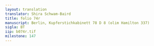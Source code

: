 ```yaml
---
layout: translation
translator: Shira Schwam-Baird
title: folio 74r
manuscript: Berlin, Kupferstichkabinett 78 D 8 (olim Hamilton 337)
sigla: BT
iip: b074r.tif
milestone: 147
---
```

